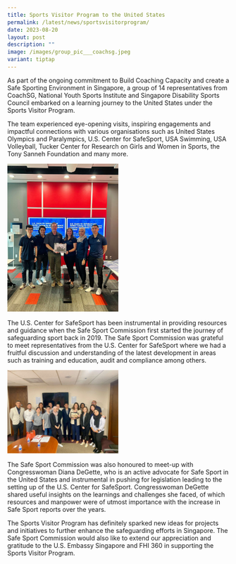 ```yaml
---
title: Sports Visitor Program to the United States
permalink: /latest/news/sportsvisitorprogram/
date: 2023-08-20
layout: post
description: ""
image: /images/group_pic___coachsg.jpeg
variant: tiptap
---
```

<p>As part of the ongoing commitment to Build Coaching Capacity and create a Safe Sporting Environment in Singapore, a group of 14 representatives from CoachSG, National Youth Sports Institute and Singapore Disability Sports Council embarked on a learning journey to the United States under the Sports Visitor Program.</p><p>The team experienced eye-opening visits, inspiring engagements and impactful connections with various organisations such as United States Olympics and Paralympics, U.S. Center for SafeSport, USA Swimming, USA Volleyball, Tucker Center for Research on Girls and Women in Sports, the Tony Sanneh Foundation and many more.</p><p></p><p></p><div class="isomer-image-wrapper"><img style="width: 50%;" height="auto" width="100%" alt="U.S. Center for SafeSport and Safe Sport Commission Singapore" src="/images/US_centre_for_safe_sport.jpeg"></div><p>The U.S. Center for SafeSport has been instrumental in providing resources and guidance when the Safe Sport Commission first started the journey of safeguarding sport back in 2019. The Safe Sport Commission was grateful to meet representatives from the U.S. Center for SafeSport where we had a fruitful discussion and understanding of the latest development in areas such as training and education, audit and compliance among others.</p><p></p><div class="isomer-image-wrapper"><img style="width: 50%;" height="auto" width="100%" alt="" src="/images/congresswoman.jpeg"></div><p>The Safe Sport Commission was also honoured to meet-up with Congresswoman Diana DeGette, who is an active advocate for Safe Sport in the United States and instrumental in pushing for legislation leading to the setting up of the U.S. Center for SafeSport. Congresswoman DeGette shared useful insights on the learnings and challenges she faced, of which resources and manpower were of utmost importance with the increase in Safe Sport reports over the years.</p><p>The Sports Visitor Program has definitely sparked new ideas for projects and initiatives to further enhance the safeguarding efforts in Singapore. The Safe Sport Commission would also like to extend our appreciation and gratitude to the U.S. Embassy Singapore and FHI 360 in supporting the Sports Visitor Program.</p><p></p><p></p>